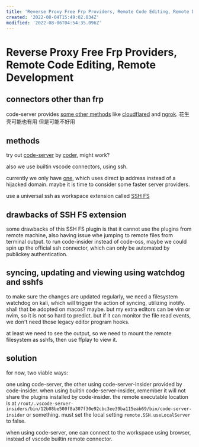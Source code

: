 ```yaml
---
title: 'Reverse Proxy Free Frp Providers, Remote Code Editing, Remote Development'
created: '2022-08-04T15:49:02.034Z'
modified: '2022-08-06T04:54:35.096Z'
---
```


# Reverse Proxy Free Frp Providers, Remote Code Editing, Remote Development

## connectors other than frp

code-server provides [some other methods](https://coder.com/docs/code-server/latest/guide#external-authentication) like [cloudflared](https://github.com/cloudflare/cloudflared#installing-cloudflared) and [ngrok](https://dashboard.ngrok.com/login). 花生壳可能也有用 但是可能不好用

## methods

try out [code-server](https://github.com/coder/code-server) by [coder](https://coder.com/), might work?

also we use builtin vscode connectors, using ssh.

currently we only have [one](https://www.idonglei.com/free-frp), which uses direct ip address instead of a hijacked domain. maybe it is time to consider some faster server providers.

use a universal ssh as workspace extension called [SSH FS](https://marketplace.visualstudio.com/items?itemName=Kelvin.vscode-sshfs)

## drawbacks of SSH FS extension

some drawbacks of this SSH FS plugin is that it cannot use the plugins from remote machine, also having issue whe jumping to remote files from terminal output. to run code-insider instead of code-oss, maybe we could spin up the official ssh connector, which can only be automated by publickey authentication.

## syncing, updating and viewing using watchdog and sshfs

to make sure the changes are updated regularly, we need a filesystem watchdog on kali, which will trigger the action of syncing, utilizing inotify. shall that be adopted on macos? maybe. but my extra editors can be vim or nvim, so it is not so hard to predict. but if it can monitor the file read events, we don't need those legacy editor program hooks.

at least we need to see the output, so we need to mount the remote filesystem as sshfs, then use ffplay to view it.

## solution

for now, two viable ways:

one using code-server, the other using code-server-insider provided by code-insider. when using builtin code-server-insider, remember it will not share the plugins installed by code-insider. the remote executable location is at `/root/.vscode-server-insiders/bin/12b08be500f8a307f30e92cbc3ee39ba115eab69/bin/code-server-insider` or something. must set the local setting `remote.SSH.useLocalServer` to false.

when using code-server, one can connect to the workspace using browser, instead of vscode builtin remote connector.
